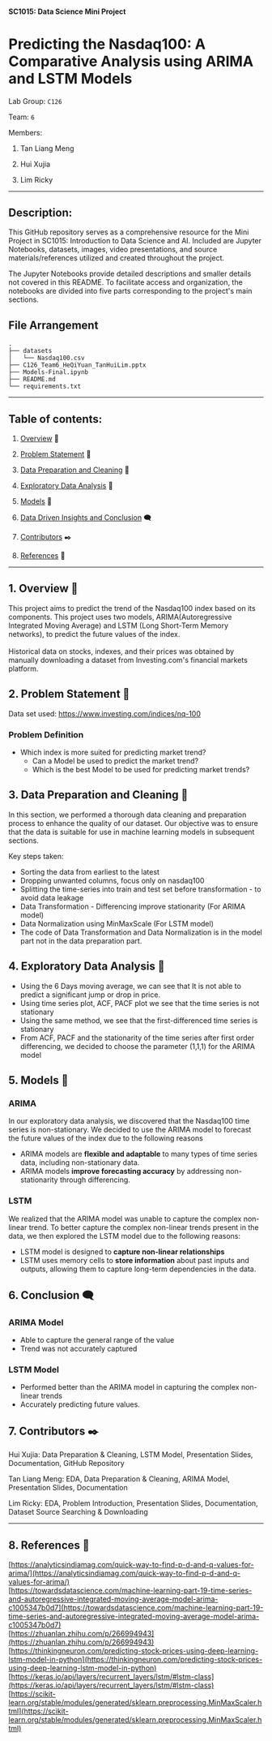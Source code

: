 #### SC1015: Data Science Mini Project
# Predicting the Nasdaq100: A Comparative Analysis using ARIMA and LSTM Models


Lab Group: `C126`

Team: `6`

Members: 

1. Tan Liang Meng

2. Hui Xujia 

3. Lim Ricky 

- - -

## Description:

This GitHub repository serves as a comprehensive resource for the Mini Project in SC1015: Introduction to Data Science and AI. Included are Jupyter Notebooks, datasets, images, video presentations, and source materials/references utilized and created throughout the project.

The Jupyter Notebooks provide detailed descriptions and smaller details not covered in this README. To facilitate access and organization, the notebooks are divided into five parts corresponding to the project's main sections.

## File Arrangement

```
.
├── datasets
│   └── Nasdaq100.csv
├── C126_Team6_HeQiYuan_TanHuiLim.pptx
├── Models-Final.ipynb
├── README.md
└── requirements.txt
```

- - -

## Table of contents:
1. [Overview](#1-Overview-open_book) 📖

2. [Problem Statement](#2-Problem-Statement-brain) :brain:

3. [Data Preparation and Cleaning](#3-Data-Preparation-and-Cleaning-broom) :broom: 

4. [Exploratory Data Analysis](#4-Exploratory-Data-Analysis-rocket) :rocket: 

5. [Models](#5-Models-robot) :robot: 

6. [Data Driven Insights and Conclusion](#6-Data-Driven-Insights-and-Conclusion-left_speech_bubble) :left_speech_bubble: 

7. [Contributors](#7-Contributors-black_nib) :black_nib:

8. [References](#8-References-page_facing_up) :page_facing_up:

- - -
## 1. Overview 📖
This project aims to predict the trend of the Nasdaq100 index based on its components. This project uses two models, ARIMA(Autoregressive Integrated Moving Average) and LSTM (Long Short-Term Memory networks), to predict the future values of the index.<br><br>
Historical data on stocks, indexes, and their prices was obtained by manually downloading a dataset from Investing.com's financial markets platform.
## 2. Problem Statement :brain:

Data set used: https://www.investing.com/indices/nq-100
### Problem Definition
- Which index is more suited for predicting market trend?
	- Can a Model be used to predict the market trend?
	- Which is the best Model to be used for predicting market trends?

## 3. Data Preparation and Cleaning :broom:
In this section, we performed a thorough data cleaning and preparation process to enhance the quality of our dataset. Our objective was to ensure that the data is suitable for use in machine learning models in subsequent sections.

Key steps taken:
- Sorting the data from earliest to the latest
- Dropping unwanted columns, focus only on nasdaq100
- Splitting the time-series into train and test set before transformation - to avoid data leakage
- Data Transformation - Differencing improve stationarity (For ARIMA model)
- Data Normalization using MinMaxScale (For LSTM model)
- The code of Data Transformation and Data Normalization is in the model part not in the data preparation part.

## 4. Exploratory Data Analysis :rocket:
- Using the 6 Days moving average, we can see that It is not able to predict a significant jump or drop in price.<br>
- Using time series plot, ACF, PACF plot we see that the time series is not  stationary
- Using the same method, we see that the first-differenced time series is stationary
- From ACF, PACF and the stationarity of the time series after first order differencing, we decided to choose the parameter (1,1,1) for the ARIMA model

## 5. Models :robot:
### ARIMA
In our exploratory data analysis, we discovered that the Nasdaq100 time series is non-stationary. We decided to use the ARIMA model to forecast the future values of the index due to the following reasons 
- ARIMA models are **flexible and adaptable** to many types of time series data, including non-stationary data.
- ARIMA models **improve forecasting accuracy** by addressing non-stationarity through differencing.

### LSTM
We realized that the ARIMA model was unable to capture the complex non-linear trend. To better capture the complex non-linear trends present in the data, we then explored the LSTM model due to the following reasons:
- LSTM model is designed to **capture non-linear relationships**
- LSTM uses memory cells to **store information** about past inputs and outputs, allowing them to capture long-term dependencies in the data. 



## 6. Conclusion :left_speech_bubble:
### ARIMA Model
- Able to capture the general range of the value
- Trend was not accurately captured

### LSTM Model
- Performed better than the ARIMA model in capturing the complex non-linear trends
- Accurately predicting future values. 


## 7. Contributors :black_nib:

Hui Xujia:		Data Preparation & Cleaning, LSTM Model, Presentation Slides, Documentation, GitHub Repository

Tan Liang Meng:		EDA, Data Preparation & Cleaning, ARIMA Model, Presentation Slides, Documentation

Lim Ricky:		EDA, Problem Introduction, Presentation Slides, Documentation, Dataset Source Searching & Downloading
  
- - -  
## 8. References :page_facing_up:
[https://analyticsindiamag.com/quick-way-to-find-p-d-and-q-values-for-arima/](https://analyticsindiamag.com/quick-way-to-find-p-d-and-q-values-for-arima/)<br>
[https://towardsdatascience.com/machine-learning-part-19-time-series-and-autoregressive-integrated-moving-average-model-arima-c1005347b0d7](https://towardsdatascience.com/machine-learning-part-19-time-series-and-autoregressive-integrated-moving-average-model-arima-c1005347b0d7)<br>
[https://zhuanlan.zhihu.com/p/266994943](https://zhuanlan.zhihu.com/p/266994943)<br>
[https://thinkingneuron.com/predicting-stock-prices-using-deep-learning-lstm-model-in-python](https://thinkingneuron.com/predicting-stock-prices-using-deep-learning-lstm-model-in-python)<br>
[https://keras.io/api/layers/recurrent_layers/lstm/#lstm-class](https://keras.io/api/layers/recurrent_layers/lstm/#lstm-class)<br>
[https://scikit-learn.org/stable/modules/generated/sklearn.preprocessing.MinMaxScaler.html](https://scikit-learn.org/stable/modules/generated/sklearn.preprocessing.MinMaxScaler.html)<br>
